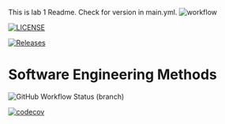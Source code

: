 This is lab 1 Readme.
Check for version in main.yml.
![workflow](https://github.com/YeminthanRiki/sem/actions/workflows/main.yml/badge.svg)

[![LICENSE](https://img.shields.io/github/license/YeminthanRiki/sem.svg?style=flat-square)](https://github.com/YeminthanRiki/sem/blob/master/LICENSE)

[![Releases](https://img.shields.io/github/release/YeminthanRiki/sem/all.svg?style=flat-square)](https://github.com/YeminthanRiki/sem/releases)

# Software Engineering Methods
![GitHub Workflow Status (branch)](https://img.shields.io/github/workflow/status/YeminthanRiki/sem/main.yml/develop?style=flat-square)

[![codecov](https://codecov.io/gh/YeminthanRiki/sem/graph/badge.svg?token=7QB9FSIQHX)](https://codecov.io/gh/YeminthanRiki/sem)


